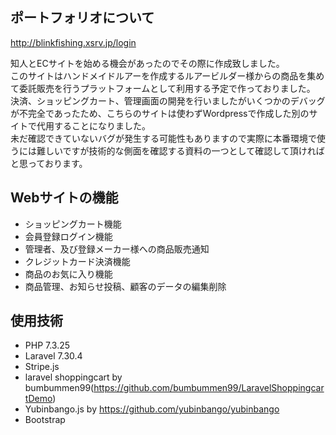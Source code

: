 

## ポートフォリオについて

http://blinkfishing.xsrv.jp/login

知人とECサイトを始める機会があったのでその際に作成致しました。
<br>このサイトはハンドメイドルアーを作成するルアービルダー様からの商品を集めて委託販売を行うプラットフォームとして利用する予定で作っておりました。
<br>決済、ショッピングカート、管理画面の開発を行いましたがいくつかのデバッグが不完全であったため、こちらのサイトは使わずWordpressで作成した別のサイトで代用することになりました。
<br>未だ確認できていないバグが発生する可能性もありますので実際に本番環境で使うには難しいですが技術的な側面を確認する資料の一つとして確認して頂ければと思っております。

## Webサイトの機能

- ショッピングカート機能
- 会員登録ログイン機能
- 管理者、及び登録メーカー様への商品販売通知
- クレジットカード決済機能
- 商品のお気に入り機能
- 商品管理、お知らせ投稿、顧客のデータの編集削除


## 使用技術
- PHP 7.3.25
- Laravel 7.30.4
- Stripe.js
- laravel shoppingcart by bumbummen99(https://github.com/bumbummen99/LaravelShoppingcartDemo)
- Yubinbango.js by https://github.com/yubinbango/yubinbango
- Bootstrap
